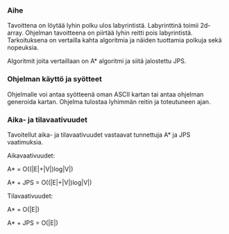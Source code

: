 ### Aihe
Tavoittena on löytää lyhin polku ulos labyrintistä. Labyrinttinä toimii 2d-array. Ohjelman tavoitteena on piirtää lyhin reitti pois labyrintistä. Tarkoituksena on vertailla kahta algoritmia ja näiden tuottamia polkuja sekä nopeuksia.

Algoritmit joita vertaillaan on A* algoritmi ja siitä jalostettu JPS.

### Ohjelman käyttö ja syötteet

Ohjelmalle voi antaa syötteenä oman ASCII kartan tai antaa ohjelman generoida kartan. Ohjelma tulostaa lyhimmän reitin ja toteutuneen ajan.

### Aika- ja tilavaativuudet
Tavoitellut aika- ja tilavaativuudet vastaavat tunnettuja A* ja JPS vaatimuksia.

Aikavaativuudet:

A* = O((|E|+|V|)log|V|)

A* + JPS = O((|E|+|V|)log|V|)

Tilavaativuudet:

A* = O(|E|)

A* + JPS = O(|E|)

